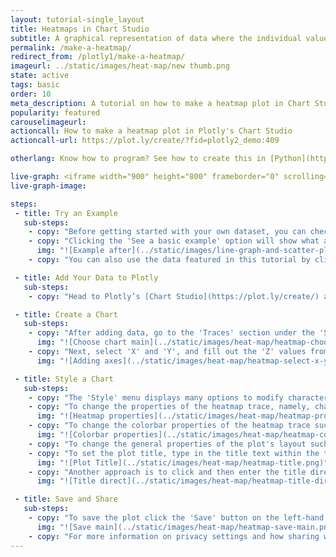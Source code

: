 ```yaml
---
layout: tutorial-single_layout
title: Heatmaps in Chart Studio
subtitle: A graphical representation of data where the individual values contained in a matrix are represented as colors
permalink: /make-a-heatmap/
redirect_from: /plotly1/make-a-heatmap/
imageurl: ../static/images/heat-map/new thumb.png
state: active
tags: basic
order: 10
meta_description: A tutorial on how to make a heatmap plot in Chart Studio.
popularity: featured
carouselimageurl:
actioncall: How to make a heatmap plot in Plotly's Chart Studio
actioncall-url: https://plot.ly/create/?fid=plotly2_demo:409

otherlang: Know how to program? See how to create this in [Python](https://plot.ly/python/heatmaps/) or [R](https://plot.ly/r/heatmaps/).

live-graph: <iframe width="900" height="800" frameborder="0" scrolling="no" src="https://plot.ly/~plotly2_demo/409.embed"></iframe>
live-graph-image:

steps:
 - title: Try an Example
   sub-steps:
    - copy: "Before getting started with your own dataset, you can check out an example. First, select the 'Type' menu. Hovering the mouse over the chart type icon will display three options: 1) Charts like this by Plotly users, 2) View tutorials on this chart type, and, 3) See a basic example."
    - copy: "Clicking the 'See a basic example' option will show what a sample chart looks like after adding data and editing with the style. You'll also see what labels and style attributes were selected for this specific chart, as well as the end result."
      img: "![Example after](../static/images/line-graph-and-scatter-plot-with-excel/scatter-try-example.gif)"
    - copy: "You can also use the data featured in this tutorial by clicking on 'Open This Data in Plotly' on the left-hand side. It'll open in Chart Studio."

 - title: Add Your Data to Plotly
   sub-steps:
    - copy: "Head to Plotly’s [Chart Studio](https://plot.ly/create/) and add your data. You have the option of typing directly in the grid, uploading your file, or entering a URL of an online dataset. Plotly accepts .xls, .xlsx, or .csv files. For more information on how to enter your data, see [this](https://help.plot.ly/add-data-to-the-plotly-grid/) tutorial."

 - title: Create a Chart
   sub-steps:
    - copy: "After adding data, go to the 'Traces' section under the 'Structure' menu on the left-hand side. Choose the 'Type' of trace, then choose 'Line' under 'Simple' chart type."
      img: "![Choose chart main](../static/images/heat-map/heatmap-choose-chart.png)"
    - copy: "Next, select 'X' and 'Y', and fill out the 'Z' values from their respective dropdown menus. This will create a heatmap, as seen below."
      img: "![Adding axes](../static/images/heat-map/heatmap-select-x-y-z.gif)"

 - title: Style a Chart
   sub-steps:
    - copy: "The 'Style' menu displays many options to modify characteristics of the overall chart layout or the individual traces. To see more options about styling the chart, visit the [style and layout](https://help.plot.ly/tutorials/#layout) section of the Chart Studio documentation."
    - copy: "To change the properties of the heatmap trace, namely, change colorscale settings, apply smoothing effect or add/remove gaps between cells, go to the 'Traces' section under the 'Style' menu."
      img: "![Heatmap properties](../static/images/heat-map/heatmap-properties.png)"
    - copy: "To change the colorbar properties of the heatmap trace such as, set color bar title and change title's location, set the position and sizing of the color bar, go to the 'Color Bars' section under the 'Style' menu."
      img: "![Colorbar properties](../static/images/heat-map/heatmap-colorbar-properties.png)"
    - copy: "To change the general properties of the plot's layout such as background color, font styling or margin settings, go to the 'General' section under the 'Style' menu."
    - copy: "To set the plot title, type in the title text within the textbox provided under 'Title'."
      img: "![Plot Title](../static/images/heat-map/heatmap-title.png)"
    - copy: "Another approach is to click and then enter the title directly on the plot interface. The same can be done for the axes title as well and the colorscale title."
      img: "![Title direct](../static/images/heat-map/heatmap-title-direct.png)"

 - title: Save and Share
   sub-steps:
    - copy: "To save the plot click the 'Save' button on the left-hand side. A save modal will appear, as seen below, where you can specify the filenames and privacy settings for your plot and data grid."
      img: "![Save main](../static/images/heat-map/heatmap-save-main.png)"
    - copy: "For more information on privacy settings and how sharing works, visit Plotly's [sharing tutorial](http://help.plot.ly/save-share-and-export-in-plotly/)."
---
```

